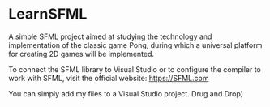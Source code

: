 # LearnSFML
A simple SFML project aimed at studying the technology and implementation of the classic game Pong, during which a universal platform for creating 2D games will be implemented.

To connect the SFML library to Visual Studio or to configure the compiler to work with SFML, visit the official website: https://SFML.com

You can simply add my files to a Visual Studio project. Drug and Drop)
